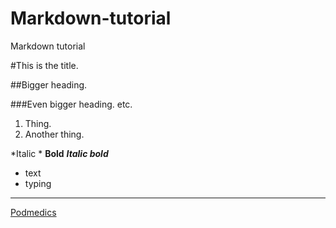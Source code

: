 # Markdown-tutorial
Markdown tutorial

#This is the title.

##Bigger heading.

###Even bigger heading. etc.

1. Thing.
2. Another thing.

*Italic * **Bold** ***Italic bold***

- text
- typing

-------------------------------------------------

[Podmedics](http://podmedics.heroku.com)
